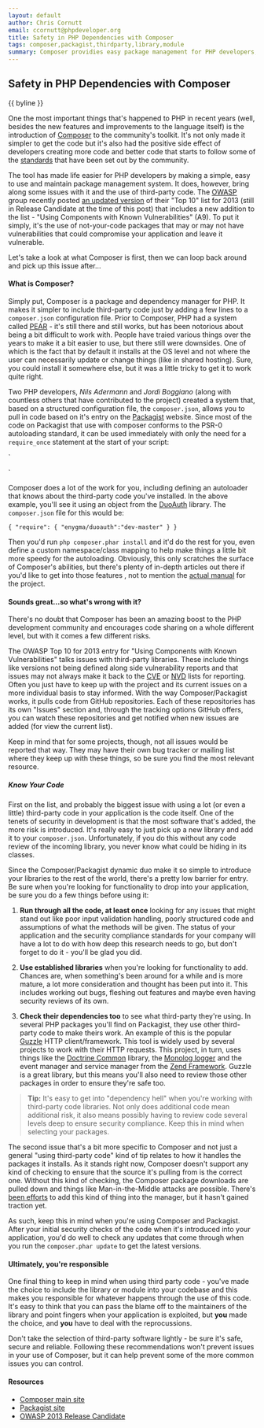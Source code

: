 ```yaml
---
layout: default
author: Chris Cornutt
email: ccornutt@phpdeveloper.org
title: Safety in PHP Dependencies with Composer
tags: composer,packagist,thirdparty,library,module
summary: Composer providies easy package management for PHP developers, but be careful with what you use.
---
```


Safety in PHP Dependencies with Composer
--------------

{{ byline }}

One the most important things that's happened to PHP in recent years (well, besides
the new features and improvements to the language itself) is the introduction of 
[Composer](http://getcomposer.org) to the community's toolkit. It's not only made it 
simpler to get the code but it's also had the positive side effect of developers creating
more code and better code that starts to follow some of the 
[standards](https://github.com/php-fig/fig-standards/blob/master/accepted/PSR-0.md) that
have been set out by the community.

The tool has made life easier for PHP developers by making a simple, easy to use and 
maintain package management system. It does, however, bring along some issues with it 
and the use of third-party code. The [OWASP](http://owasp.org) group recently posted 
[an updated version](http://owasptop10.googlecode.com/files/OWASP%20Top%2010%20-%202013%20-%20RC1.pdf)
of their "Top 10" list for 2013 (still in Release Candidate at the time of this post)
that includes a new addition to the list - "Using Components with Known Vulnerabilities" (A9).
To put it simply, it's the use of not-your-code packages that may or may not have 
vulnerabilities that could compromise your application and leave it vulnerable. 

Let's take a look at what Composer is first, then we can loop back around and pick
up this issue after...

#### What is Composer?

Simply put, Composer is a package and dependency manager for PHP. It makes it simpler to 
include third-party code just by adding a few lines to a `composer.json` configuration file.
Prior to Composer, PHP had a system called [PEAR](http://pear.php.net) - it's still there
and still works, but has been notorious about being a bit difficult to work with. People
have traied various things over the years to make it a bit easier to use, but there still
were downsides. One of which is the fact that by default it installs at the OS level and
not where the user can necessarily update or change things (like in shared hosting). Sure,
you could install it somewhere else, but it was a little tricky to get it to work quite
right.

Two PHP developers, *Nils Adermann* and *Jordi Boggiano* (along with countless others
that have contributed to the project) created a system that, based on a structured 
configuration file, the `composer.json`, allows you to pull in code based on it's 
entry on the [Packagist](http://packagist.org) website. Since most of the code on Packagist
that use with composer conforms to the PSR-0 autoloading standard, it can be used immediately
with only the need for a `require_once` statement at the start of your script:

`
<?php
require_once 'vendor/autoload.php';
$user = new \DuoAuth\User();
?>
`

Composer does a lot of the work for you, including defining an autoloader that knows 
about the third-party code you've installed. In the above example, you'll see it using 
an object from the [DuoAuth](https://github.com/enygma/duoauth) library. The `composer.json`
file for this would be:

`
{
    "require": { "enygma/duoauth":"dev-master" }
}
`

Then you'd run `php composer.phar install` and it'd do the rest for you, even define a 
custom namespace/class mapping to help make things a little bit more speedy for the 
autoloading. Obviously, this only scratches the surface of Composer's abilities, but 
there's plenty of in-depth articles out there if you'd like to get into those features
, not to mention the [actual manual](https://getcomposer.org/doc/) for the project.

#### Sounds great...so what's wrong with it?

There's no doubt that Composer has been an amazing boost to the PHP development community
and encourages code sharing on a whole different level, but with it comes a few different
risks. 

The OWASP Top 10 for 2013 entry for "Using Components with Known Vulnerabilities" talks
issues with third-party libraries. These include things like versions not being defined 
along side vulnerability reports and that issues may not always make it back to the 
[CVE](http://cve.mitre.org/) or [NVD](http://nvd.nist.gov/home.cfm) lists for reporting.
Often you just have to keep up with the project and its current issues on a more individual
basis to stay informed. With the way Composer/Packagist works, it pulls code from GitHub
repositories. Each of these repositories has its own "Issues" section and, through the 
tracking options GitHub offers, you can watch these repositories and get notified when 
new issues are added (for view the current list).

Keep in mind that for some projects, though, not all issues would be reported that way.
They may have their own bug tracker or mailing list where they keep up with these things,
so be sure you find the most relevant resource.

##### Know Your Code

First on the list, and probably the biggest issue with using a lot (or even a little)
third-party code in your application is the code itself. One of the tenets of security
in development is that the most software that's added, the more risk is introduced. It's
really easy to just pick up a new library and add it to your `composer.json`. Unfortunately,
if you do this without any code review of the incoming library, you never know what could
be hiding in its classes.

Since the Composer/Packagist dynamic duo make it so simple to introduce your libraries 
to the rest of the world, there's a pretty low barrier for entry. Be sure when you're 
looking for functionality to drop into your application, be sure you do a few things
before using it:

1. **Run through all the code, at least once** looking for any issues that might stand
out like poor input validation handling, poorly structured code and assumptions of what
the methods will be given. The status of your application and the security compliance
standards for your company will have a lot to do with how deep this research needs to go,
but don't forget to do it - you'll be glad you did.

2. **Use established libraries** when you're looking for functionality to add. Chances 
are, when something's been around for a while and is more mature, a lot more consideration
and thought has been put into it. This includes working out bugs, fleshing out features
and maybe even having security reviews of its own.

3. **Check their dependencies too** to see what third-party they're using. In several 
PHP packages you'll find on Packagist, they use other third-party code to make theirs
work. An example of this is the popular [Guzzle](http://guzzlephp.org) HTTP client/framework.
This tool is widely used by several projects to work with their HTTP requests. This project,
in turn, uses things like the [Doctrine Common](https://packagist.org/packages/doctrine/common)
library, the [Monolog logger](https://packagist.org/packages/monolog/monolog) and the 
event manager and service manager from the [Zend Framework](http://framework.zend.com).
Guzzle is a great library, but this means you'll also need to review those other packages
in order to ensure they're safe too.

> **Tip:** It's easy to get into "dependency hell" when you're working with third-party code libraries.
> Not only does additional code mean additional risk, it also means possibly having to 
> review code several levels deep to ensure security compliance. Keep this in mind when
> selecting your packages.

The second issue that's a bit more specific to Composer and not just a general "using 
third-party code" kind of tip relates to how it handles the packages it installs. As it
stands right now, Composer doesn't support any kind of checking to ensure that the source
it's pulling from is the correct one. Without this kind of checking, the Composer package
downloads are pulled down and things like Man-in-the-Middle attacks are possible. There's
[been efforts](https://github.com/composer/composer/issues/1074#issuecomment-8394281) to add 
this kind of thing into the manager, but it hasn't gained traction yet. 

As such, keep this in mind when you're using Composer and Packagist. After your initial 
security checks of the code when it's introduced into your application, you'd do well
to check any updates that come through when you run the `composer.phar update` to get
the latest versions.

#### Ultimately, you're responsible

One final thing to keep in mind when using third party code - you've made the choice to 
include the library or module into your codebase and this makes you responsible for whatever
happens through the use of this code. It's easy to think that you can pass the blame off
to the maintainers of the library and point fingers when your application is exploited,
but **you** made the choice, and **you** have to deal with the reprocussions.

Don't take the selection of third-party software lightly - be sure it's safe, secure and
reliable. Following these recommendations won't prevent issues in your use of Composer, 
but it can help prevent some of the more common issues you can control.

#### Resources
- [Composer main site](http://getcomposer.org)
- [Packagist site](http://packagist.org)
- [OWASP 2013 Release Candidate](http://owasptop10.googlecode.com/files/OWASP%20Top%2010%20-%202013%20-%20RC1.pdf)
